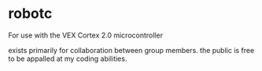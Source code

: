 robotc
======

For use with the VEX Cortex 2.0 microcontroller


exists primarily for collaboration between group members. the public is free to be appalled at my coding abilities.
